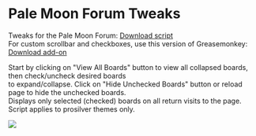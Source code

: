 # Pale Moon Forum Tweaks
Tweaks for the Pale Moon Forum: <a href="https://raw.githubusercontent.com/srazzano/Pale_Moon_Forum/master/Pale_Moon_Forum.user.js">Download script</a><br>For custom scrollbar and checkboxes, use this version of Greasemonkey: <a href="https://raw.githubusercontent.com/srazzano/Greasemonkey/master/greasemonkey-PM1.0.2.xpi">Download add-on</a>

Start by clicking on "View All Boards" button to view all collapsed boards, then check/uncheck desired boards<br>to expand/collapse. Click on "Hide Unchecked Boards" button or reload page to hide the unchecked boards.<br>Displays only selected (checked) boards on all return visits to the page. Script applies to prosilver themes only.

<img src="https://github.com/srazzano/Images/blob/master/pmforum2.png"/>
